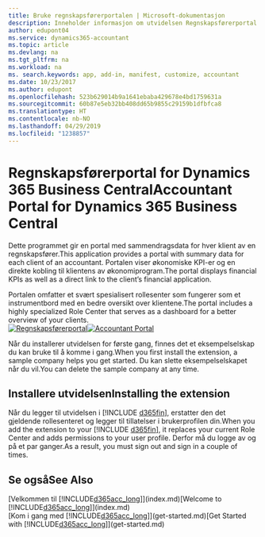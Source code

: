 ```yaml
---
title: Bruke regnskapsførerportalen | Microsoft-dokumentasjon
description: Inneholder informasjon om utvidelsen Regnskapsførerportal.
author: edupont04
ms.service: dynamics365-accountant
ms.topic: article
ms.devlang: na
ms.tgt_pltfrm: na
ms.workload: na
ms. search.keywords: app, add-in, manifest, customize, accountant
ms.date: 10/23/2017
ms.author: edupont
ms.openlocfilehash: 523b629014b9a1641ebaba429678e4bd1759631a
ms.sourcegitcommit: 60b87e5eb32bb408dd65b9855c29159b1dfbfca8
ms.translationtype: HT
ms.contentlocale: nb-NO
ms.lasthandoff: 04/29/2019
ms.locfileid: "1238857"
---
```

# <a name="accountant-portal-for-dynamics-365-business-central"></a><span data-ttu-id="3dde2-103">Regnskapsførerportal for Dynamics 365 Business Central</span><span class="sxs-lookup"><span data-stu-id="3dde2-103">Accountant Portal for Dynamics 365 Business Central</span></span>
<span data-ttu-id="3dde2-104">Dette programmet gir en portal med sammendragsdata for hver klient av en regnskapsfører.</span><span class="sxs-lookup"><span data-stu-id="3dde2-104">This application provides a portal with summary data for each client of an accountant.</span></span> <span data-ttu-id="3dde2-105">Portalen viser økonomiske KPI-er og en direkte kobling til klientens av økonomiprogram.</span><span class="sxs-lookup"><span data-stu-id="3dde2-105">The portal displays financial KPIs as well as a direct link to the client’s financial application.</span></span>  

<span data-ttu-id="3dde2-106">Portalen omfatter et svært spesialisert rollesenter som fungerer som et instrumentbord med en bedre oversikt over klientene.</span><span class="sxs-lookup"><span data-stu-id="3dde2-106">The portal includes a highly specialized Role Center that serves as a dashboard for a better overview of your clients.</span></span>  
<span data-ttu-id="3dde2-107">[![Regnskapsførerportal](./media/accountant-get-started/accountant-dashboard.png)](https://go.microsoft.com/fwlink/?linkid=851257)</span><span class="sxs-lookup"><span data-stu-id="3dde2-107">[![Accountant Portal](./media/accountant-get-started/accountant-dashboard.png)](https://go.microsoft.com/fwlink/?linkid=851257)</span></span>

<span data-ttu-id="3dde2-108">Når du installerer utvidelsen for første gang, finnes det et eksempelselskap du kan bruke til å komme i gang.</span><span class="sxs-lookup"><span data-stu-id="3dde2-108">When you first install the extension, a sample company helps you get started.</span></span> <span data-ttu-id="3dde2-109">Du kan slette eksempelselskapet når du vil.</span><span class="sxs-lookup"><span data-stu-id="3dde2-109">You can delete the sample company at any time.</span></span>  

## <a name="installing-the-extension"></a><span data-ttu-id="3dde2-110">Installere utvidelsen</span><span class="sxs-lookup"><span data-stu-id="3dde2-110">Installing the extension</span></span>
<span data-ttu-id="3dde2-111">Når du legger til utvidelsen i [!INCLUDE [d365fin](includes/d365fin_md.md)], erstatter den det gjeldende rollesenteret og legger til tillatelser i brukerprofilen din.</span><span class="sxs-lookup"><span data-stu-id="3dde2-111">When you add the extension to your [!INCLUDE [d365fin](includes/d365fin_md.md)], it replaces your current Role Center and adds permissions to your user profile.</span></span> <span data-ttu-id="3dde2-112">Derfor må du logge av og på et par ganger.</span><span class="sxs-lookup"><span data-stu-id="3dde2-112">As a result, you must sign out and sign in a couple of times.</span></span>  

## <a name="see-also"></a><span data-ttu-id="3dde2-113">Se også</span><span class="sxs-lookup"><span data-stu-id="3dde2-113">See Also</span></span>
<span data-ttu-id="3dde2-114">[Velkommen til [!INCLUDE[d365acc_long](includes/d365acc_long_md.md)]](index.md)</span><span class="sxs-lookup"><span data-stu-id="3dde2-114">[Welcome to [!INCLUDE[d365acc_long](includes/d365acc_long_md.md)]](index.md)</span></span>  
<span data-ttu-id="3dde2-115">[Kom i gang med [!INCLUDE[d365acc_long](includes/d365acc_long_md.md)]](get-started.md)</span><span class="sxs-lookup"><span data-stu-id="3dde2-115">[Get Started with [!INCLUDE[d365acc_long](includes/d365acc_long_md.md)]](get-started.md)</span></span>  
